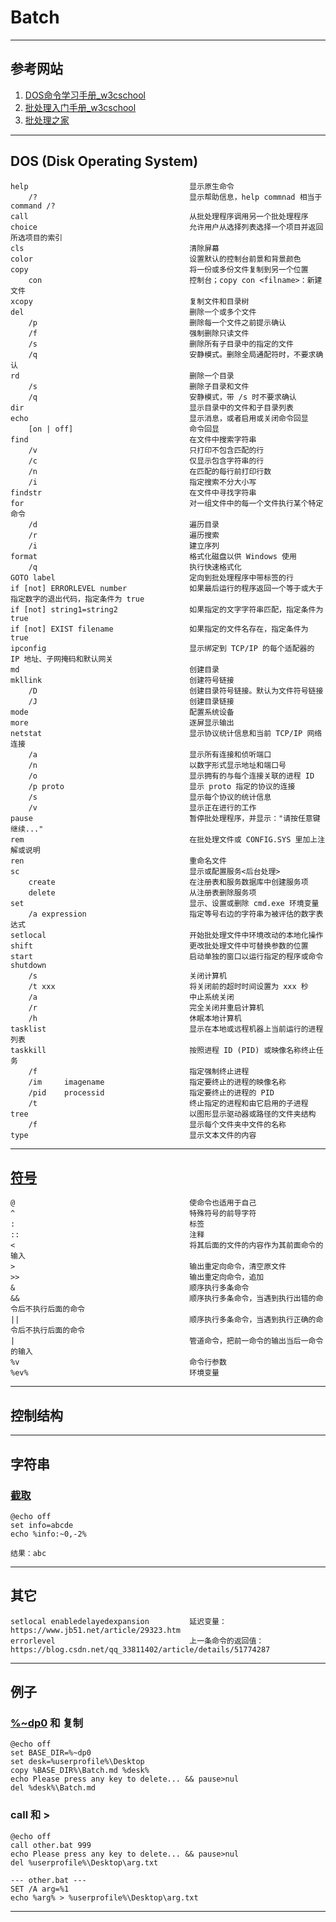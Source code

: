 # Batch

---
## 参考网站
1. [DOS命令学习手册_w3cschool](https://www.w3cschool.cn/dosmlxxsc1/)
2. [批处理入门手册_w3cschool](https://www.w3cschool.cn/pclrmsc/)
3. [批处理之家](http://www.bathome.net/)
---
## DOS (Disk Operating System)
    help                                    显示原生命令
        /?                                  显示帮助信息，help commnad 相当于 command /?
    call                                    从批处理程序调用另一个批处理程序
    choice                                  允许用户从选择列表选择一个项目并返回所选项目的索引
    cls                                     清除屏幕
    color                                   设置默认的控制台前景和背景颜色
    copy                                    将一份或多份文件复制到另一个位置
        con                                 控制台；copy con <filname>：新建文件
    xcopy                                   复制文件和目录树
    del                                     删除一个或多个文件
        /p                                  删除每一个文件之前提示确认
        /f                                  强制删除只读文件
        /s                                  删除所有子目录中的指定的文件
        /q                                  安静模式。删除全局通配符时，不要求确认
    rd                                      删除一个目录
        /s                                  删除子目录和文件
        /q                                  安静模式，带 /s 时不要求确认
    dir                                     显示目录中的文件和子目录列表
    echo                                    显示消息，或者启用或关闭命令回显
        [on | off]                          命令回显
    find                                    在文件中搜索字符串
        /v                                  只打印不包含匹配的行
        /c                                  仅显示包含字符串的行
        /n                                  在匹配的每行前打印行数
        /i                                  指定搜索不分大小写
    findstr                                 在文件中寻找字符串
    for                                     对一组文件中的每一个文件执行某个特定命令
        /d                                  遍历目录
        /r                                  遍历搜索
        /i                                  建立序列
    format                                  格式化磁盘以供 Windows 使用
        /q                                  执行快速格式化
    GOTO label                              定向到批处理程序中带标签的行
    if [not] ERRORLEVEL number              如果最后运行的程序返回一个等于或大于指定数字的退出代码，指定条件为 true
    if [not] string1=string2                如果指定的文字字符串匹配，指定条件为 true
    if [not] EXIST filename                 如果指定的文件名存在，指定条件为 true
    ipconfig                                显示绑定到 TCP/IP 的每个适配器的 IP 地址、子网掩码和默认网关
    md                                      创建目录
    mkllink                                 创建符号链接
        /D                                  创建目录符号链接。默认为文件符号链接
        /J                                  创建目录链接
    mode                                    配置系统设备
    more                                    逐屏显示输出
    netstat                                 显示协议统计信息和当前 TCP/IP 网络连接
        /a                                  显示所有连接和侦听端口
        /n                                  以数字形式显示地址和端口号
        /o                                  显示拥有的与每个连接关联的进程 ID
        /p proto                            显示 proto 指定的协议的连接
        /s                                  显示每个协议的统计信息
        /v                                  显示正在进行的工作
    pause                                   暂停批处理程序，并显示："请按任意键继续..."
    rem                                     在批处理文件或 CONFIG.SYS 里加上注解或说明
    ren                                     重命名文件
    sc                                      显示或配置服务<后台处理>
        create                              在注册表和服务数据库中创建服务项
        delete                              从注册表删除服务项
    set                                     显示、设置或删除 cmd.exe 环境变量
        /a expression                       指定等号右边的字符串为被评估的数字表达式
    setlocal                                开始批处理文件中环境改动的本地化操作
    shift                                   更改批处理文件中可替换参数的位置
    start                                   启动单独的窗口以运行指定的程序或命令
    shutdown
        /s                                  关闭计算机
        /t xxx                              将关闭前的超时时间设置为 xxx 秒
        /a                                  中止系统关闭
        /r                                  完全关闭并重启计算机
        /h                                  休眠本地计算机
    tasklist                                显示在本地或远程机器上当前运行的进程列表
    taskkill                                按照进程 ID (PID) 或映像名称终止任务
        /f                                  指定强制终止进程
        /im     imagename                   指定要终止的进程的映像名称
        /pid    processid                   指定要终止的进程的 PID
        /t                                  终止指定的进程和由它启用的子进程
    tree                                    以图形显示驱动器或路径的文件夹结构
        /f                                  显示每个文件夹中文件的名称
    type                                    显示文本文件的内容
---
## [符号](https://www.cnblogs.com/liangxiaofeng/p/5028727.html)
    @                                       使命令也适用于自己
    ^                                       特殊符号的前导字符
    :                                       标签
    ::                                      注释
    <                                       将其后面的文件的内容作为其前面命令的输入
    >                                       输出重定向命令，清空原文件
    >>                                      输出重定向命令，追加
    &                                       顺序执行多条命令
    &&                                      顺序执行多条命令，当遇到执行出错的命令后不执行后面的命令
    ||                                      顺序执行多条命令，当遇到执行正确的命令后不执行后面的命令
    |                                       管道命令，把前一命令的输出当后一命令的输入
    %v                                      命令行参数
    %ev%                                    环境变量
---
## 控制结构

---

## 字符串
### [截取](https://www.jb51.net/article/52744.htm)
    @echo off
    set info=abcde
    echo %info:~0,-2%

    结果：abc
---
## 其它
    setlocal enabledelayedexpansion         延迟变量：https://www.jb51.net/article/29323.htm
    errorlevel                              上一条命令的返回值：https://blog.csdn.net/qq_33811402/article/details/51774287
---
## 例子
### [%~dp0](https://www.cnblogs.com/cnpirate/p/5282324.html) 和 复制
    @echo off
    set BASE_DIR=%~dp0
    set desk=%userprofile%\Desktop
    copy %BASE_DIR%\Batch.md %desk%
    echo Please press any key to delete... && pause>nul
    del %desk%\Batch.md
### call 和 >
    @echo off
    call other.bat 999
    echo Please press any key to delete... && pause>nul
    del %userprofile%\Desktop\arg.txt

    --- other.bat ---
    SET /A arg=%1
    echo %arg% > %userprofile%\Desktop\arg.txt
---
